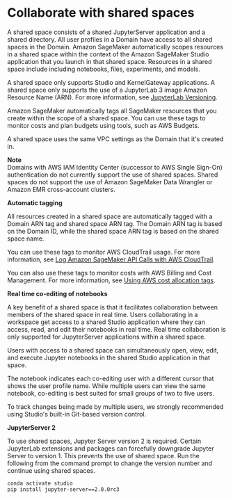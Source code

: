 # Collaborate with shared spaces<a name="domain-space"></a>

 A shared space consists of a shared JupyterServer application and a shared directory\. All user profiles in a Domain have access to all shared spaces in the Domain\. Amazon SageMaker automatically scopes resources in a shared space within the context of the Amazon SageMaker Studio application that you launch in that shared space\. Resources in a shared space include including notebooks, files, experiments, and models\. 

A shared space only supports Studio and KernelGateway applications\. A shared space only supports the use of a JupyterLab 3 image Amazon Resource Name \(ARN\)\. For more information, see [JupyterLab Versioning](studio-jl.md)\.

 Amazon SageMaker automatically tags all SageMaker resources that you create within the scope of a shared space\. You can use these tags to monitor costs and plan budgets using tools, such as AWS Budgets\. 

A shared space uses the same VPC settings as the Domain that it's created in\. 

**Note**  
Domains with AWS IAM Identity Center \(successor to AWS Single Sign\-On\) authentication do not currently support the use of shared spaces\. Shared spaces do not support the use of Amazon SageMaker Data Wrangler or Amazon EMR cross\-account clusters\. 

 **Automatic tagging** 

 All resources created in a shared space are automatically tagged with a Domain ARN tag and shared space ARN tag\. The Domain ARN tag is based on the Domain ID, while the shared space ARN tag is based on the shared space name\.  

 You can use these tags to monitor AWS CloudTrail usage\. For more information, see [Log Amazon SageMaker API Calls with AWS CloudTrail](https://docs.aws.amazon.com/sagemaker/latest/dg/logging-using-cloudtrail.html)\. 

 You can also use these tags to monitor costs with AWS Billing and Cost Management\. For more information, see [Using AWS cost allocation tags](https://docs.aws.amazon.com/awsaccountbilling/latest/aboutv2/cost-alloc-tags.html)\. 

 **Real time co\-editing of notebooks** 

 A key benefit of a shared space is that it facilitates collaboration between members of the shared space in real time\. Users collaborating in a workspace get access to a shared Studio application where they can access, read, and edit their notebooks in real time\. Real time collaboration is only supported for JupyterServer applications within a shared space\. 

 Users with access to a shared space can simultaneously open, view, edit, and execute Jupyter notebooks in the shared Studio application in that space\. 

The notebook indicates each co\-editing user with a different cursor that shows the user profile name\. While multiple users can view the same notebook, co\-editing is best suited for small groups of two to five users\.

To track changes being made by multiple users, we strongly recommended using Studio's built\-in Git\-based version control\.

 **JupyterServer 2** 

To use shared spaces, Jupyter Server version 2 is required\. Certain JupyterLab extensions and packages can forcefully downgrade Jupyter Server to version 1\. This prevents the use of shared space\. Run the following from the command prompt to change the version number and continue using shared spaces\.

```
conda activate studio
pip install jupyter-server==2.0.0rc3
```